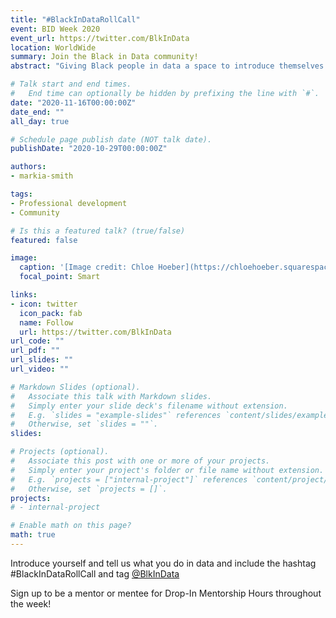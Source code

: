 ```yaml
---
title: "#BlackInDataRollCall"
event: BID Week 2020
event_url: https://twitter.com/BlkInData
location: WorldWide
summary: Join the Black in Data community!
abstract: "Giving Black people in data a space to introduce themselves and their work. Introducing and valuing intersecting parts of their identities. We welcome contributions from a wide spectrum of Data Fields including but not limited to Informatics, Technology, Data Science, Coding, Social Science and Data Analytics."

# Talk start and end times.
#   End time can optionally be hidden by prefixing the line with `#`.
date: "2020-11-16T00:00:00Z"
date_end: ""
all_day: true

# Schedule page publish date (NOT talk date).
publishDate: "2020-10-29T00:00:00Z"

authors: 
- markia-smith

tags: 
- Professional development
- Community

# Is this a featured talk? (true/false)
featured: false

image:
  caption: '[Image credit: Chloe Hoeber](https://chloehoeber.squarespace.com/)'
  focal_point: Smart

links:
- icon: twitter
  icon_pack: fab
  name: Follow
  url: https://twitter.com/BlkInData 
url_code: ""
url_pdf: ""
url_slides: ""
url_video: ""

# Markdown Slides (optional).
#   Associate this talk with Markdown slides.
#   Simply enter your slide deck's filename without extension.
#   E.g. `slides = "example-slides"` references `content/slides/example-slides.md`.
#   Otherwise, set `slides = ""`.
slides: 

# Projects (optional).
#   Associate this post with one or more of your projects.
#   Simply enter your project's folder or file name without extension.
#   E.g. `projects = ["internal-project"]` references `content/project/deep-learning/index.md`.
#   Otherwise, set `projects = []`.
projects:
# - internal-project

# Enable math on this page?
math: true
---
```


 Introduce yourself and tell us what you do in data and include the hashtag #BlackInDataRollCall and tag [@BlkInData](https://twitter.com/BlkInData)

 Sign up to be a mentor or mentee for Drop-In Mentorship Hours throughout the week! 
